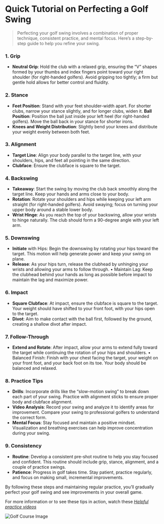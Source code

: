 # Quick Tutorial on Perfecting a Golf Swing

> Perfecting your golf swing involves a combination of proper technique, consistent practice, and mental focus. Here’s a step-by-step guide to help you refine your swing.

### 1. Grip

* **Neutral Grip**: Hold the club with a relaxed grip, ensuring the “V” shapes formed by your thumbs and index fingers point toward your right shoulder (for right-handed golfers). Avoid gripping too tightly; a firm but gentle hold allows for better control and fluidity.

### 2. Stance

* **Feet Position**: Stand with your feet shoulder-width apart. For shorter clubs, narrow your stance slightly, and for longer clubs, widen it.
**Ball Position**: Position the ball just inside your left heel (for right-handed golfers). Move the ball back in your stance for shorter irons.
* **Knees and Weight Distribution**: Slightly bend your knees and distribute your weight evenly between both feet.

### 3. Alignment

* **Target Line**: Align your body parallel to the target line, with your shoulders, hips, and feet all pointing in the same direction.
* **Clubface**: Ensure the clubface is square to the target.

### 4. Backswing

* **Takeaway**: Start the swing by moving the club back smoothly along the target line. Keep your hands and arms close to your body.
* **Rotation**: Rotate your shoulders and hips while keeping your left arm straight (for right-handed golfers). Avoid swaying; focus on turning your upper body around a stable lower body.
* **Wrist Hinge**: As you reach the top of your backswing, allow your wrists to hinge naturally. The club should form a 90-degree angle with your left arm.

### 5. Downswing

* **Initiate** with Hips: Begin the downswing by rotating your hips toward the target. This motion will help generate power and keep your swing on plane.
* **Release**: As your hips turn, release the clubhead by unhinging your wrists and allowing your arms to follow through.
	•	Maintain Lag: Keep the clubhead behind your hands as long as possible before impact to maintain the lag and maximize power.

### 6. Impact

* **Square Clubface**: At impact, ensure the clubface is square to the target. Your weight should have shifted to your front foot, with your hips open to the target.
* **Divot**: Aim to make contact with the ball first, followed by the ground, creating a shallow divot after impact.

### 7. Follow-Through

* **Extend and Rotate**: After impact, allow your arms to extend fully toward the target while continuing the rotation of your hips and shoulders.
	•	Balanced Finish: Finish with your chest facing the target, your weight on your front foot, and your back foot on its toe. Your body should be balanced and relaxed.

### 8. Practice Tips

* **Drills**: Incorporate drills like the “slow-motion swing” to break down each part of your swing. Practice with alignment sticks to ensure proper body and clubface alignment.
* **Video Analysis**: Record your swing and analyze it to identify areas for improvement. Compare your swing to professional golfers to understand the correct form.
* **Mental Focus**: Stay focused and maintain a positive mindset. Visualization and breathing exercises can help improve concentration during your swing.

### 9. Consistency

* **Routine**: Develop a consistent pre-shot routine to help you stay focused and confident. This routine should include grip, stance, alignment, and a couple of practice swings.
* **Patience**: Progress in golf takes time. Stay patient, practice regularly, and focus on making small, incremental improvements.

By following these steps and maintaining regular practice, you’ll gradually perfect your golf swing and see improvements in your overall game.

For more information or to see these tips in action, watch these [*Helpful practice videos*](https://www.youtube.com/watch?v=pZRBJkvrlz4)   

![Golf Course Image](https://images.unsplash.com/photo-1543105177-748ceda71741?q=80&w=1740&auto=format&fit=crop&ixlib=rb-4.0.3&ixid=M3wxMjA3fDB8MHxwaG90by1wYWdlfHx8fGVufDB8fHx8fA%3D%3D)